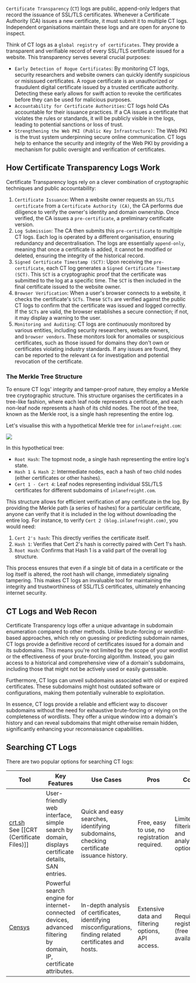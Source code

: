 
`Certificate Transparency` (`CT`) logs are public, append-only ledgers that record the issuance of SSL/TLS certificates. Whenever a Certificate Authority (CA) issues a new certificate, it must submit it to multiple CT logs. Independent organisations maintain these logs and are open for anyone to inspect.

Think of CT logs as a `global registry of certificates`. They provide a transparent and verifiable record of every SSL/TLS certificate issued for a website. This transparency serves several crucial purposes:

- `Early Detection of Rogue Certificates`: By monitoring CT logs, security researchers and website owners can quickly identify suspicious or misissu[]()ed certificates. A rogue certificate is an unauthorized or fraudulent digital certificate issued by a trusted certificate authority. Detecting these early allows for swift action to revoke the certificates before they can be used for malicious purposes.
- `Accountability for Certificate Authorities`: CT logs hold CAs accountable for their issuance practices. If a CA issues a certificate that violates the rules or standards, it will be publicly visible in the logs, leading to potential sanctions or loss of trust.
- `Strengthening the Web PKI (Public Key Infrastructure)`: The Web PKI is the trust system underpinning secure online communication. CT logs help to enhance the security and integrity of the Web PKI by providing a mechanism for public oversight and verification of certificates.

## How Certificate Transparency Logs Work

Certificate Transparency logs rely on a clever combination of cryptographic techniques and public accountability:

1. `Certificate Issuance`: When a website owner requests an `SSL/TLS certificate` from a `Certificate Authority (CA)`, the CA performs due diligence to verify the owner's identity and domain ownership. Once verified, the CA issues a `pre-certificate`, a preliminary certificate version.
2. `Log Submission`: The CA then submits this `pre-certificate` to multiple CT logs. Each log is operated by a different organisation, ensuring redundancy and decentralisation. The logs are essentially `append-only`, meaning that once a certificate is added, it cannot be modified or deleted, ensuring the integrity of the historical record.
3. `Signed Certificate Timestamp (SCT)`: Upon receiving the `pre-certificate`, each CT log generates a `Signed Certificate Timestamp (SCT)`. This `SCT` is a cryptographic proof that the certificate was submitted to the log at a specific time. The `SCT` is then included in the final certificate issued to the website owner.
4. `Browser Verification`: When a user's browser connects to a website, it checks the certificate's `SCTs`. These `SCTs` are verified against the public CT logs to confirm that the certificate was issued and logged correctly. If the `SCTs` are valid, the browser establishes a secure connection; if not, it may display a warning to the user.
5. `Monitoring and Auditing`: CT logs are continuously monitored by various entities, including security researchers, website owners, and `browser vendors`. These monitors look for anomalies or suspicious certificates, such as those issued for domains they don't own or certificates violating industry standards. If any issues are found, they can be reported to the relevant `CA` for investigation and potential revocation of the certificate.

### The Merkle Tree Structure

To ensure CT logs' integrity and tamper-proof nature, they employ a Merkle tree cryptographic structure. This structure organises the certificates in a tree-like fashion, where each leaf node represents a certificate, and each non-leaf node represents a hash of its child nodes. The root of the tree, known as the Merkle root, is a single hash representing the entire log.

Let's visualise this with a hypothetical Merkle tree for `inlanefreight.com`:

![](https://mermaid.ink/svg/pako:eNqFkk1LxDAQhv9KmIMo7Afb9lRlwdWDFy_qzXjINtMmbNqUbGqRZf-7-TDQlYXmMjPJPPO-kDlBpTlCCY1hvSC7j3vaEXee0NjNJwUfyeZhb9bb23EcV7JTrMPaoGyEXVW6vaPwRZbLLXlhR-EJHxMRcl2TOIXcxCTzzEQnSzpZpPZKN3NCEzxPeB5xjt8zdJZsZlds5slm8c9mkXSKSLFezun80cFxuH3T2vrKjfJpeLn08KgU2aHS40Q9zLrg3QMsoEXTMsnd7518IwUrsEUKpUs5MwcKtDu7PjZY_f7TVVBaM-ACjB4aAWXN1NFVQ8-ZxWfJ3Aq0qQW5tNq8xt0IK3L-BUqZrhE)

In this hypothetical tree:

- `Root Hash`: The topmost node, a single hash representing the entire log's state.
- `Hash 1 & Hash 2`: Intermediate nodes, each a hash of two child nodes (either certificates or other hashes).
- `Cert 1 - Cert 4`: Leaf nodes representing individual SSL/TLS certificates for different subdomains of `inlanefreight.com`.

This structure allows for efficient verification of any certificate in the log. By providing the Merkle path (a series of hashes) for a particular certificate, anyone can verify that it is included in the log without downloading the entire log. For instance, to verify `Cert 2 (blog.inlanefreight.com)`, you would need:

1. `Cert 2's hash`: This directly verifies the certificate itself.
2. `Hash 1`: Verifies that Cert 2's hash is correctly paired with Cert 1's hash.
3. `Root Hash`: Confirms that Hash 1 is a valid part of the overall log structure.

This process ensures that even if a single bit of data in a certificate or the log itself is altered, the root hash will change, immediately signaling tampering. This makes CT logs an invaluable tool for maintaining the integrity and trustworthiness of SSL/TLS certificates, ultimately enhancing internet security.

  

## CT Logs and Web Recon

Certificate Transparency logs offer a unique advantage in subdomain enumeration compared to other methods. Unlike brute-forcing or wordlist-based approaches, which rely on guessing or predicting subdomain names, CT logs provide a definitive record of certificates issued for a domain and its subdomains. This means you're not limited by the scope of your wordlist or the effectiveness of your brute-forcing algorithm. Instead, you gain access to a historical and comprehensive view of a domain's subdomains, including those that might not be actively used or easily guessable.

Furthermore, CT logs can unveil subdomains associated with old or expired certificates. These subdomains might host outdated software or configurations, making them potentially vulnerable to exploitation.

In essence, CT logs provide a reliable and efficient way to discover subdomains without the need for exhaustive brute-forcing or relying on the completeness of wordlists. They offer a unique window into a domain's history and can reveal subdomains that might otherwise remain hidden, significantly enhancing your reconnaissance capabilities.

## Searching CT Logs

There are two popular options for searching CT logs:

| Tool                                                         | Key Features                                                                                                     | Use Cases                                                                                                 | Pros                                              | Cons                                         |
| ------------------------------------------------------------ | ---------------------------------------------------------------------------------------------------------------- | --------------------------------------------------------------------------------------------------------- | ------------------------------------------------- | -------------------------------------------- |
| [crt.sh](https://crt.sh/)<br>See [[CRT (Certificate Files)]] | User-friendly web interface, simple search by domain, displays certificate details, SAN entries.                 | Quick and easy searches, identifying subdomains, checking certificate issuance history.                   | Free, easy to use, no registration required.      | Limited filtering and analysis options.      |
| [Censys](https://search.censys.io/)                          | Powerful search engine for internet-connected devices, advanced filtering by domain, IP, certificate attributes. | In-depth analysis of certificates, identifying misconfigurations, finding related certificates and hosts. | Extensive data and filtering options, API access. | Requires registration (free tier available). |
